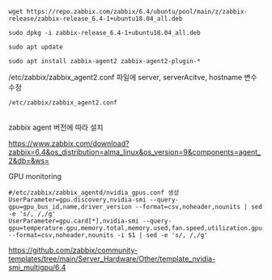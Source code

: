```
wget https://repo.zabbix.com/zabbix/6.4/ubuntu/pool/main/z/zabbix-release/zabbix-release_6.4-1+ubuntu18.04_all.deb

sudo dpkg -i zabbix-release_6.4-1+ubuntu18.04_all.deb

sudo apt update

sudo apt install zabbix-agent2 zabbix-agent2-plugin-*
```

/etc/zabbix/zabbix_agent2.conf 파일에 server, serverAcitve, hostname 변수 수정
```
/etc/zabbix/zabbix_agent2.conf
```
<br/>
zabbix agent 버전에 따라 설치

https://www.zabbix.com/download?zabbix=6.4&os_distribution=alma_linux&os_version=9&components=agent_2&db=&ws=


GPU monitoring

```
#/etc/zabbix/zabbix_agentd/nvidia_gpus.conf 생성
UserParameter=gpu.discovery,nvidia-smi --query-gpu=gpu_bus_id,name,driver_version --format=csv,noheader,nounits | sed -e 's/, /,/g'
UserParameter=gpu.card[*],nvidia-smi --query-gpu=temperature.gpu,memory.total,memory.used,fan.speed,utilization.gpu,power.draw --format=csv,noheader,nounits -i $1 | sed -e 's/, /,/g'
```
https://github.com/zabbix/community-templates/tree/main/Server_Hardware/Other/template_nvidia-smi_multigpu/6.4
